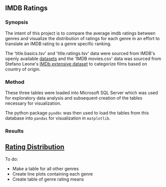 ## IMDB Ratings

### Synopsis

The intent of this project is to compare the average imdb ratings between genres and visualize the distribution of ratings for each genre in an effort to translate an IMDB rating to a genre specific ranking. 

The 'title.basics.tsv' and 'title.ratings.tsv' data were sourced from IMDB's openly available [datasets](https://www.imdb.com/interfaces/) and the 'IMDB movies.csv' data was sourced from Stefano Leone's [IMDb extensive dataset](https://www.kaggle.com/stefanoleone992/imdb-extensive-dataset) to categorize films based on country of origin.

### Method

These three tables were loaded into Microsoft SQL Server which was used for exploratory data analysis and subsequent creation of the tables necessary for visualization.

The python package `pyodbc` was then used to load the tables from this database into `pandas` for visualization in `matplotlib`.

### Results

[Rating Distribution](./figures/rating_distribution.png)
---

To do:

- Make a table for all other genres
- Create line plots containing each genre
- Create table of genre rating means